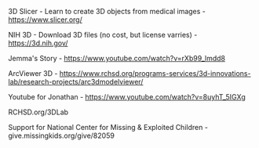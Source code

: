 3D Slicer - Learn to create 3D objects from medical images - https://www.slicer.org/

NIH 3D - Download 3D files (no cost, but license varries) - https://3d.nih.gov/

Jemma's Story - https://www.youtube.com/watch?v=rXb99_lmdd8

ArcViewer 3D - https://www.rchsd.org/programs-services/3d-innovations-lab/research-projects/arc3dmodelviewer/

Youtube for Jonathan -  https://www.youtube.com/watch?v=8uyhT_5IGXg

RCHSD.org/3DLab

Support for National Center for Missing & Exploited Children - give.missingkids.org/give/82059

